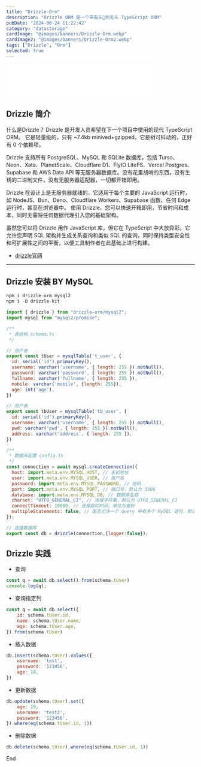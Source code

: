 ```yaml
---
title: "Drizzle-Orm"
description: "Drizzle ORM 是一个带有头🐲的无头 TypeScript ORM"
pubDate: "2024-06-24 11:22:42"
category: "datastorage"
cardImage: "@images/banners/Drizzle-Orm.webp"
cardImage2: "@images/banners/Drizzle-Orm2.webp"
tags: ["Drizzle", "Orm"]
selected: true
---
```

<iframe frameborder="no" border="0" marginwidth="0" marginheight="0" width=80% height=86 src="//music.163.com/outchain/player?type=2&id=340391&auto=1&height=66"></iframe>

## Drizzle 简介
什么是Drizzle？
Drizzle 是开发人员希望在下一个项目中使用的现代 TypeScript ORM。 它是轻量级的，只有 ~7.4kb minived+gzipped，它是树可抖动的，正好有 0 个依赖项。

Drizzle 支持所有 PostgreSQL、MySQL 和 SQLite 数据库，包括 Turso、Neon、Xata、PlanetScale、Cloudflare D1、FlyIO LiteFS、Vercel Postgres、Supabase 和 AWS Data API 等无服务器数据库。没有花里胡哨的东西，没有生锈的二进制文件，没有无服务器适配器，一切都开箱即用。

Drizzle 在设计上是无服务器就绪的，它适用于每个主要的 JavaScript 运行时，如 NodeJS、Bun、Deno、Cloudflare Workers、Supabase 函数、任何 Edge 运行时，甚至在浏览器中。
使用 Drizzle，您可以快速开箱即用，节省时间和成本，同时无需将任何数据代理引入您的基础架构。

虽然您可以将 Drizzle 用作 JavaScript 库，但它在 TypeScript 中大放异彩。它允许您声明 SQL 架构并生成关系查询和类似 SQL 的查询，同时保持类型安全性和可扩展性之间的平衡，以便工具制作者在此基础上进行构建。

- [drizzle官网](https://orm.drizzle.team/)

-- -
## Drizzle 安装 BY MySQL
```javascript
npm i drizzle-orm mysql2
npm i -D drizzle-kit

import { drizzle } from "drizzle-orm/mysql2";
import mysql from "mysql2/promise";

/**
 * 表结构 schema.ts
 */

// 用户表
export const tUser = mysqlTable('t_user', {
  id: serial('id').primaryKey(),
  username: varchar('username', { length: 255 }).notNull(),
  password: varchar('password', { length: 255 }).notNull(),
  fullname: varchar('fullname', { length: 255 }),
  mobile: varchar('mobile', {length: 255}),
  age: int('age'),
})

// 用户表
export const tbUser = mysqlTable('tb_user', {
  id: serial('id').primaryKey(),
  username: varchar('username', { length: 255 }).notNull(),
  pwd: varchar('pwd', { length: 255 }).notNull(),
  address: varchar('address', { length: 255 }),
})

/**
 * 数据库配置 config.ts
 */
const connection = await mysql.createConnection({
  host: import.meta.env.MYSQL_HOST, // 主机地址
  user: import.meta.env.MYSQL_USER, // 用户名
  password: import.meta.env.MYSQL_PASSWORD, // 密码
  port: import.meta.env.MYSQL_PORT, // 端口号，默认为 3306
  database: import.meta.env.MYSQL_DB, // 数据库名称
  charset: "UTF8_GENERAL_CI", // 连接字符集，默认为 UTF8_GENERAL_CI
  connectTimeout: 10000, // 连接超时时间，单位为毫秒
  multipleStatements: false, // 是否允许一个 query 中有多个 MySQL 语句，默认为 false
});

// 连接数据库
export const db = drizzle(connection,{logger:false});
```


## Drizzle 实践
- 查询
```javascript
const q = await db.select().from(schema.tUser)
console.log(q);
```
- 查询指定列

```javascript
const q = await db.select({
    id: schema.tUser.id,
    name: schema.tUser.name,
    age: schema.tUser.age,
}).from(schema.tUser)
```
- 插入数据

```javascript
db.insert(schema.tUser).values({
    username: 'test',
    password: '123456',
    age: 18,
})
```

- 更新数据
```javascript
db.update(schema.tUser).set({
    age: 19,
    username: 'test2',
    password: '123456',
}).where(eq(schema.tUser.id, 1))
```
- 删除数据
```javascript
db.delete(schema.tUser).where(eq(schema.tUser.id, 1))
```

End
